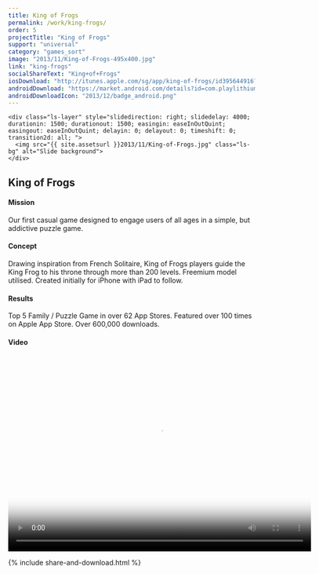 ```yaml
---
title: King of Frogs
permalink: /work/king-frogs/
order: 5
projectTitle: "King of Frogs"
support: "universal"
category: "games_sort"
image: "2013/11/King-of-Frogs-495x400.jpg"
link: "king-frogs"
socialShareText: "King+of+Frogs"
iosDownload: "http://itunes.apple.com/sg/app/king-of-frogs/id395644916?mt=8"
androidDownload: "https://market.android.com/details?id=com.playlithium.kingoffrogs&feature=search_result&rdid=com.playlithium.kingoffrogs&rdot=1"
androidDownloadIcon: "2013/12/badge_android.png"
---
```

<div class="avia-layerslider solid_bottom_border">
  <div id="layerslider_1" class="ls-wp-container">

    <div class="ls-layer" style="slidedirection: right; slidedelay: 4000; durationin: 1500; durationout: 1500; easingin: easeInOutQuint; easingout: easeInOutQuint; delayin: 0; delayout: 0; timeshift: 0; transition2d: all; ">
      <img src="{{ site.assetsurl }}2013/11/King-of-Frogs.jpg" class="ls-bg" alt="Slide background">
    </div>
  </div>
</div>

<div class="wrapper content project-detail" markdown="1">
  <h2 class="content-h2 with-bottom-line">King of Frogs</h2>

#### Mission

Our first casual game designed to engage users of all ages in a simple, but addictive puzzle game.

#### Concept

Drawing inspiration from French Solitaire, King of Frogs players guide the King Frog to his throne through more than 200 levels. Freemium model utilised. Created initially for iPhone with iPad to follow.

#### Results

Top 5 Family / Puzzle Game in over 62 App Stores. Featured over 100 times on Apple App Store. Over 600,000 downloads.

#### Video

<link href="http://vjs.zencdn.net/4.4/video-js.css" rel="stylesheet" />
<script type="text/javascript" src="http://vjs.zencdn.net/4.4/video.js"></script>
<video class="video-js vjs-default-skin" controls="controls" preload="auto" width="618" height="400" poster="{{ site.assetsurl }}2014/05/KOFthumbnail.jpg" data-setup="{}">
  <source src="{{ site.assetsurl }}videos/KOF.mp4" type="video/mp4" ></source>
  <source src="{{ site.assetsurl }}videos/KOF.webm" type="video/webm" ></source>
  <source src="{{ site.assetsurl }}videos/KOF.ogv" type="video/ogg" ></source>
</video>

</div>

{% include share-and-download.html %}

<script>
$(document).ready(function() {
  if (typeof $.fn.layerSlider == "undefined") {
    lsShowNotice('layerslider_1','jquery');
  }
  else if (typeof $.transit == "undefined" || typeof $.transit.modifiedForLayerSlider == "undefined") {
    lsShowNotice('layerslider_1', 'transit');
  }
  else
  {
    $("#layerslider_1").layerSlider({
      width : '1440px',
      height : '650px',
      responsive : true,
      responsiveUnder : 0,
      sublayerContainer : 0,
      autoStart : true,
      pauseOnHover : true,
      firstLayer : 1,
      animateFirstLayer : true,
      randomSlideshow : false,
      twoWaySlideshow : true,
      loops : 0,
      forceLoopNum : true,
      autoPlayVideos : true,
      autoPauseSlideshow : 'auto',
      youtubePreview : 'maxresdefault.jpg',
      keybNav : true,
      touchNav : true,
      skin : 'fullwidth',
      skinsPath : '../../css/LayerSlider/skins/',
      globalBGColor : 'transparent',
      navPrevNext : true,
      navStartStop : true,
      navButtons : true,
      hoverPrevNext : true,
      hoverBottomNav : false,
      showBarTimer : false,
      showCircleTimer : true,
      thumbnailNavigation : 'hover',
      tnWidth : 100,
      tnHeight : 60,
      tnContainerWidth : '60%',
      tnActiveOpacity : 35,
      tnInactiveOpacity : 100,
      imgPreload : true,
      yourLogo : false,
      yourLogoStyle : 'left: 10px; top: 10px;',
      yourLogoLink : false,
      yourLogoTarget : '_self',
      cbInit : function(element) { },
      cbStart : function(data) { },
      cbStop : function(data) { },
      cbPause : function(data) { },
      cbAnimStart : function(data) { },
      cbAnimStop : function(data) { },
      cbPrev : function(data) { },
      cbNext : function(data) { }
    });
  }
});
</script>
